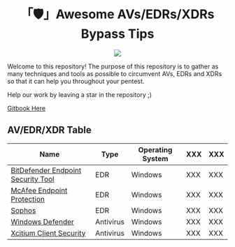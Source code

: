 <h1 align="center">「🛡️」Awesome AVs/EDRs/XDRs Bypass Tips</h1>

<p align="center"><img src="shield.jpg"></p>

Welcome to this repository! The purpose of this repository is to gather as many techniques and tools as possible to circumvent AVs, EDRs and XDRs so that it can help you throughout your pentest.

Help our work by leaving a star in the repository ;)

[Gitbook Here](https://mrempy.gitbook.io/awesome-av-edr-xdr-bypass-tips/readme/windows-defender)

## AV/EDR/XDR Table

| Name | Type | Operating System | XXX | XXX |
| ----------- | ----------- | ----------- | ----------- | ----------- |
| [BitDefender Endpoint Security Tool](https://github.com/MrEmpy/Awesome-AV-EDR-XDR-Bypass/tree/main/BitDefender%20Endpoint%20Security%20Tool) | EDR | Windows | XXX | XXX |
| [McAfee Endpoint Protection](https://github.com/MrEmpy/Awesome-AV-EDR-XDR-Bypass/tree/main/McAfee%20MVISION) | EDR | Windows | XXX | XXX |
| [Sophos](https://github.com/MrEmpy/Awesome-AV-EDR-XDR-Bypass/tree/main/Sophos) | EDR | Windows | XXX | XXX |
| [Windows Defender](https://github.com/MrEmpy/Awesome-AV-EDR-XDR-Bypass/tree/main/Windows%20Defender) | Antivirus | Windows | XXX | XXX |
| [Xcitium Client Security](https://github.com/MrEmpy/Awesome-AV-EDR-XDR-Bypass/tree/main/Xcitium%20Client%20Security) | Antivirus | Windows | XXX | XXX |
